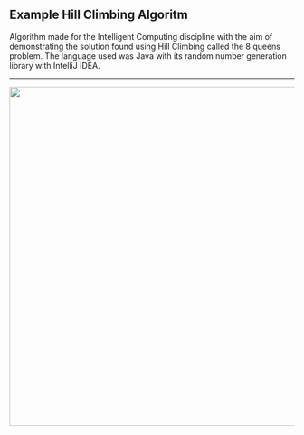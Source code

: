 ## Example Hill Climbing Algoritm
Algorithm made for the Intelligent Computing discipline with the aim of demonstrating the solution found using Hill Climbing called the 8 queens problem. The language used was Java with its random number generation library with IntelliJ IDEA.
***
<img src="https://github.com/user-attachments/assets/7ba19af3-36bb-4450-8d4d-0a4336144bee" width="600" height="600">